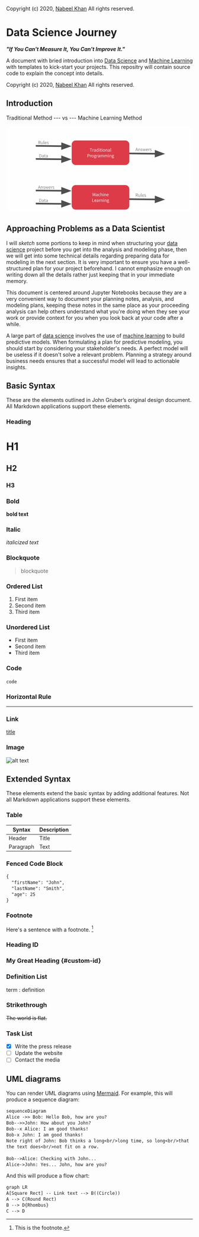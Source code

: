 Copyright (c) 2020, [Nabeel Khan](https://www.nabeelkhan.com)
All rights reserved.

# Data Science Journey

_**"If You Can't Measure It, You Can't Improve It."**_

A document with bried introduction into [Data Science](https://github.com/nabeelkhan/Data-Science-Journey/blob/main/What%20is%20Data%20Science%20and%20Machine%20Learning.md) and [Machine Learning](https://github.com/nabeelkhan/Data-Science-Journey/blob/main/What%20is%20Data%20Science%20and%20Machine%20Learning.md) with templates to kick-start your projects. This repositry will contain source code to explain the concept into details.

Copyright (c) 2020, [Nabeel Khan](https://www.nabeelkhan.com)
All rights reserved.

## Introduction

Traditional Method --- vs --- Machine Learning Method

![Traditional Method --- vs --- Machine Learning Method](https://github.com/nabeelkhan/Data-Science-Journey/blob/main/images/Traditional%20vs%20Machine%20Learning%20Method.png)

## Approaching Problems as a Data Scientist

I will _sketch_ some portions to keep in mind when structuring your [data science](https://github.com/nabeelkhan/Data-Science-Journey/blob/main/What%20is%20Data%20Science%20and%20Machine%20Learning.md) project before you get into the analysis and modeling phase, then we will get into some technical details regarding preparing data for modeling in the next section. It is very important to ensure you have a well-structured plan for your project beforehand. I cannot emphasize enough on writing down all the details rather just keeping that in your immediate memory.

This document is centered around Jupyter Notebooks because they are a very convenient way to document your planning notes, analysis, and modeling plans, keeping these notes in the same place as your proceeding analysis can help others understand what you're doing when they see your work or provide context for you when you look back at your code after a while.

A large part of [data science](https://github.com/nabeelkhan/Data-Science-Journey/blob/main/What%20is%20Data%20Science%20and%20Machine%20Learning.md) involves the use of [machine learning](https://github.com/nabeelkhan/Data-Science-Journey/blob/main/What%20is%20Data%20Science%20and%20Machine%20Learning.md) to build predictive models. When formulating a plan for predictive modeling, you should start by considering your stakeholder's needs. A perfect model will be useless if it doesn't solve a relevant problem. Planning a strategy around business needs ensures that a successful model will lead to actionable insights.

## Basic Syntax

These are the elements outlined in John Gruber’s original design document. All Markdown applications support these elements.

### Heading

# H1

## H2

### H3

### Bold

**bold text**

### Italic

_italicized text_

### Blockquote

> blockquote

### Ordered List

1. First item
2. Second item
3. Third item

### Unordered List

- First item
- Second item
- Third item

### Code

`code`

### Horizontal Rule

---

### Link

[title](https://www.example.com)

### Image

![alt text](image.jpg)

## Extended Syntax

These elements extend the basic syntax by adding additional features. Not all Markdown applications support these elements.

### Table

| Syntax    | Description |
| --------- | ----------- |
| Header    | Title       |
| Paragraph | Text        |

### Fenced Code Block

```
{
  "firstName": "John",
  "lastName": "Smith",
  "age": 25
}
```

### Footnote

Here's a sentence with a footnote. [^1]

[^1]: This is the footnote.

### Heading ID

### My Great Heading {#custom-id}

### Definition List

term
: definition

### Strikethrough

~~The world is flat.~~

### Task List

- [x] Write the press release
- [ ] Update the website
- [ ] Contact the media

## UML diagrams

You can render UML diagrams using [Mermaid](https://mermaidjs.github.io/). For example, this will produce a sequence diagram:

```mermaid
sequenceDiagram
Alice ->> Bob: Hello Bob, how are you?
Bob-->>John: How about you John?
Bob--x Alice: I am good thanks!
Bob-x John: I am good thanks!
Note right of John: Bob thinks a long<br/>long time, so long<br/>that the text does<br/>not fit on a row.

Bob-->Alice: Checking with John...
Alice->John: Yes... John, how are you?
```

And this will produce a flow chart:

```mermaid
graph LR
A[Square Rect] -- Link text --> B((Circle))
A --> C(Round Rect)
B --> D{Rhombus}
C --> D
```
